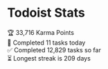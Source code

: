 
# Todoist Stats

<!-- TODO-IST:START -->
🏆  33,716 Karma Points           
🌸  Completed 11 tasks today           
✅  Completed 12,829 tasks so far           
⏳  Longest streak is 209 days
<!-- TODO-IST:END -->
